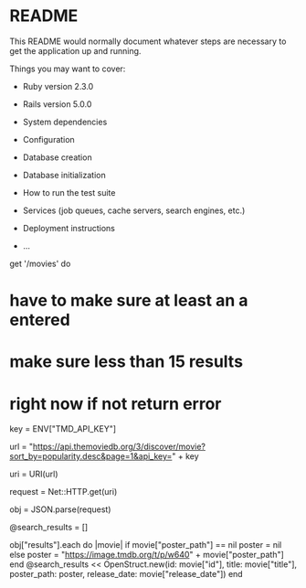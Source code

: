 # README

This README would normally document whatever steps are necessary to get the
application up and running.

Things you may want to cover:

* Ruby version
2.3.0
* Rails version
5.0.0

* System dependencies

* Configuration

* Database creation

* Database initialization

* How to run the test suite

* Services (job queues, cache servers, search engines, etc.)

* Deployment instructions

* ...

get '/movies' do

  # have to make sure at least an a entered
  # make sure less than 15 results
  # right now if not return error


  

  key = ENV["TMD_API_KEY"]


  url = "https://api.themoviedb.org/3/discover/movie?sort_by=popularity.desc&page=1&api_key=" + key

  uri = URI(url)


  request = Net::HTTP.get(uri)

  obj = JSON.parse(request)


  @search_results = []

  obj["results"].each do |movie|
    if movie["poster_path"] == nil
      poster = nil
    else
      poster = "https://image.tmdb.org/t/p/w640" + movie["poster_path"]
    end
   @search_results << OpenStruct.new(id: movie["id"], title: movie["title"],
    poster_path: poster, release_date: movie["release_date"])
  end
